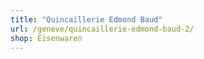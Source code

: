 ```yaml
---
title: "Quincaillerie Edmond Baud"
url: /geneve/quincaillerie-edmond-baud-2/
shop: Eisenwaren
---
```

